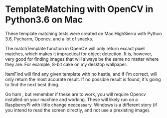 # TemplateMatching with OpenCV in Python3.6 on Mac

These template matching tests were created on Mac HighSierra with Python 3.6, Pycharm, Opencv, and a lot of snacks.

The matchTemplate function in OpenCV will only return excact pixel matches, which makes it impractical for object detection. It is, however, very good for finding images that will always be the same no matter where they are. For example, 8-bit cake on my desktop wallpaper.

ItemFind will find any given template with no hastle, and if I'm correct, will only return the most accurate result. If no possible result is found, it's going to find the next best thing.

Go ham , but remember if these are to work, you will require Opencv installed on your machine and working. These will likely run on a RaspberryPi with little change neccessary. Windows is a different story (if you intend to read the screen directly, and not use a prexisting image).
